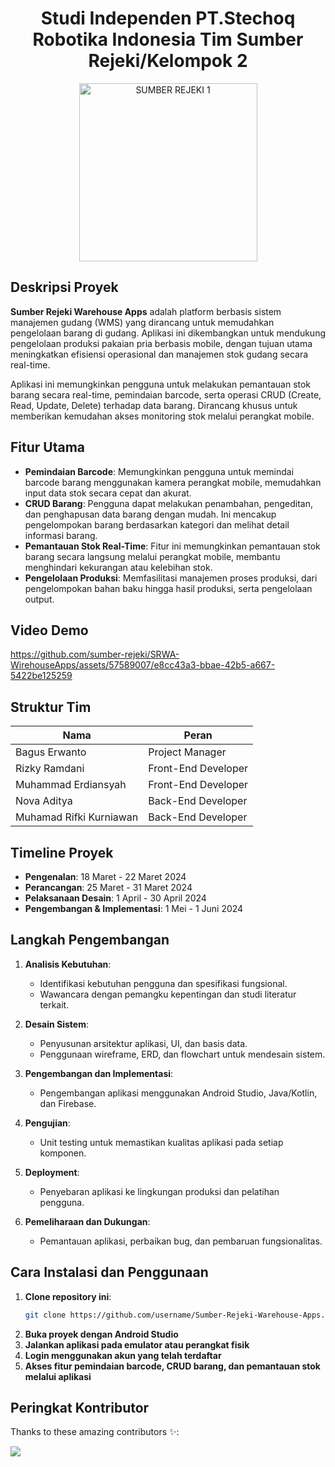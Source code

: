 <h1 align="center">Studi Independen PT.Stechoq Robotika Indonesia Tim Sumber Rejeki/Kelompok 2</h1>

<p align="center">
  <img width="285" alt="SUMBER REJEKI 1" src="https://github.com/sumber-rejeki/SRWA-WirehouseApps/assets/57589007/e92b7100-752c-402a-871b-8e287e5d306b">
</p>

## Deskripsi Proyek

**Sumber Rejeki Warehouse Apps** adalah platform berbasis sistem manajemen gudang (WMS) yang dirancang untuk memudahkan pengelolaan barang di gudang. Aplikasi ini dikembangkan untuk mendukung pengelolaan produksi pakaian pria berbasis mobile, dengan tujuan utama meningkatkan efisiensi operasional dan manajemen stok gudang secara real-time.

Aplikasi ini memungkinkan pengguna untuk melakukan pemantauan stok barang secara real-time, pemindaian barcode, serta operasi CRUD (Create, Read, Update, Delete) terhadap data barang. Dirancang khusus untuk memberikan kemudahan akses monitoring stok melalui perangkat mobile.

## Fitur Utama

- **Pemindaian Barcode**: Memungkinkan pengguna untuk memindai barcode barang menggunakan kamera perangkat mobile, memudahkan input data stok secara cepat dan akurat.
- **CRUD Barang**: Pengguna dapat melakukan penambahan, pengeditan, dan penghapusan data barang dengan mudah. Ini mencakup pengelompokan barang berdasarkan kategori dan melihat detail informasi barang.
- **Pemantauan Stok Real-Time**: Fitur ini memungkinkan pemantauan stok barang secara langsung melalui perangkat mobile, membantu menghindari kekurangan atau kelebihan stok.
- **Pengelolaan Produksi**: Memfasilitasi manajemen proses produksi, dari pengelompokan bahan baku hingga hasil produksi, serta pengelolaan output.

## Video Demo


https://github.com/sumber-rejeki/SRWA-WirehouseApps/assets/57589007/e8cc43a3-bbae-42b5-a667-5422be125259


## Struktur Tim

| Nama                     | Peran                |
|--------------------------|----------------------|
| Bagus Erwanto            | Project Manager      |
| Rizky Ramdani            | Front-End Developer  |
| Muhammad Erdiansyah      | Front-End Developer  |
| Nova Aditya              | Back-End Developer   |
| Muhamad Rifki Kurniawan  | Back-End Developer   |

## Timeline Proyek

- **Pengenalan**: 18 Maret - 22 Maret 2024
- **Perancangan**: 25 Maret - 31 Maret 2024
- **Pelaksanaan Desain**: 1 April - 30 April 2024
- **Pengembangan & Implementasi**: 1 Mei - 1 Juni 2024

## Langkah Pengembangan

1. **Analisis Kebutuhan**:
   - Identifikasi kebutuhan pengguna dan spesifikasi fungsional.
   - Wawancara dengan pemangku kepentingan dan studi literatur terkait.

2. **Desain Sistem**:
   - Penyusunan arsitektur aplikasi, UI, dan basis data.
   - Penggunaan wireframe, ERD, dan flowchart untuk mendesain sistem.

3. **Pengembangan dan Implementasi**:
   - Pengembangan aplikasi menggunakan Android Studio, Java/Kotlin, dan Firebase.

4. **Pengujian**:
   - Unit testing untuk memastikan kualitas aplikasi pada setiap komponen.

5. **Deployment**:
   - Penyebaran aplikasi ke lingkungan produksi dan pelatihan pengguna.

6. **Pemeliharaan dan Dukungan**:
   - Pemantauan aplikasi, perbaikan bug, dan pembaruan fungsionalitas.

## Cara Instalasi dan Penggunaan

1. **Clone repository ini**:
   ```bash
   git clone https://github.com/username/Sumber-Rejeki-Warehouse-Apps.git
2. **Buka proyek dengan Android Studio**
3. **Jalankan aplikasi pada emulator atau perangkat fisik**
4. **Login menggunakan akun yang telah terdaftar**
5. **Akses fitur pemindaian barcode, CRUD barang, dan pemantauan stok melalui aplikasi**

## Peringkat Kontributor

Thanks to these amazing contributors ✨:

<a href="https://github.com/sumber-rejeki/SRWA-WirehouseApps/graphs/contributors">
  <img src="https://contrib.rocks/image?repo=sumber-rejeki/SRWA-WirehouseApps" />
</a>




